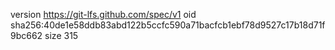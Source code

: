 version https://git-lfs.github.com/spec/v1
oid sha256:40de1e58ddb83abd122b5ccfc590a71bacfcb1ebf78d9527c17b18d71f9bc662
size 315
